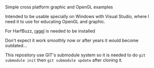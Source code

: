 Simple cross platform graphic and OpenGL examples

Intended to be usable specially on Windows with Visual Studio, where I need it to use for educating OpenGL and graphic.

For HarfBuzz, [ragel](http://www.complang.org/ragel/) is needed to be installed

Don't expect it work smoothly now or after years it would become outdated...

This repository use GIT's submodule system so it is needed to do `git submodule init` then `git submodule update` after cloning it. 
